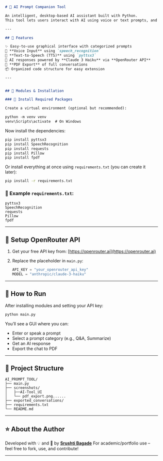 
````markdown
# 🧠 AI Prompt Companion Tool

An intelligent, desktop-based AI assistant built with Python.  
This tool lets users interact with AI using voice or text prompts, and receive responses from the Claude 3 Haiku model via OpenRouter API. It also supports PDF export, prompt categories, and a friendly GUI.

---

## 📌 Features

✨ Easy-to-use graphical interface with categorized prompts  
🎤 **Voice Input** using `speech_recognition`  
📢 **Text-to-Speech (TTS)** using `pyttsx3`  
🧠 AI responses powered by **Claude 3 Haiku** via **OpenRouter API**  
📄 **PDF Export** of full conversations  
📦 Organized code structure for easy extension  

---


## 🧰 Modules & Installation

### 🔧 Install Required Packages

Create a virtual environment (optional but recommended):

python -m venv venv
venv\Scripts\activate  # On Windows
````

Now install the dependencies:

```bash
pip install pyttsx3
pip install SpeechRecognition
pip install requests
pip install Pillow
pip install fpdf
```

Or install everything at once using `requirements.txt` (you can create it later):

```bash
pip install -r requirements.txt
```

### 🧾 Example `requirements.txt`:

```
pyttsx3
SpeechRecognition
requests
Pillow
fpdf
```

---

## 🔑 Setup OpenRouter API

1. Get your free API key from: [https://openrouter.ai](https://openrouter.ai)
2. Replace the placeholder in `main.py`:

   ```python
   API_KEY = "your_openrouter_api_key"
   MODEL = "anthropic/claude-3-haiku"
   ```

---

## 🚀 How to Run

After installing modules and setting your API key:

```bash
python main.py
```

You’ll see a GUI where you can:

* Enter or speak a prompt
* Select a prompt category (e.g., Q\&A, Summarize)
* Get an AI response
* Export the chat to PDF

---

## 📁 Project Structure

```
AI_PROMPT_TOOL/
├── main.py
├── screenshots/
│   ├──AI-Tool_UI
│   └── pdf_export.png......
├── exported_conversations/
├── requirements.txt
└── README.md
```

---

## ⭐ About the Author

Developed with 💡 and 🎤 by **[Srushti Bagade](https://github.com/srushti-bagade)**
For academic/portfolio use – feel free to fork, use, and contribute!

---

